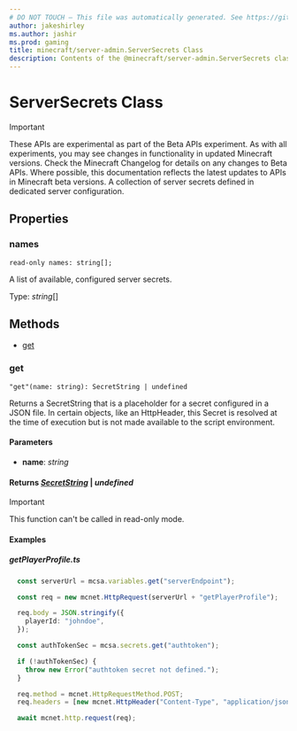 ```yaml
---
# DO NOT TOUCH — This file was automatically generated. See https://github.com/mojang/minecraftapidocsgenerator to modify descriptions, examples, etc.
author: jakeshirley
ms.author: jashir
ms.prod: gaming
title: minecraft/server-admin.ServerSecrets Class
description: Contents of the @minecraft/server-admin.ServerSecrets class.
---
```

# ServerSecrets Class
>[!IMPORTANT]
>These APIs are experimental as part of the Beta APIs experiment. As with all experiments, you may see changes in functionality in updated Minecraft versions. Check the Minecraft Changelog for details on any changes to Beta APIs. Where possible, this documentation reflects the latest updates to APIs in Minecraft beta versions.
A collection of server secrets defined in dedicated server configuration.

## Properties

### **names**
`read-only names: string[];`

A list of available, configured server secrets.

Type: *string*[]

## Methods
- [get](#get)

### **get**
`
"get"(name: string): SecretString | undefined
`

Returns a SecretString that is a placeholder for a secret configured in a JSON file. In certain objects, like an HttpHeader, this Secret is resolved at the time of execution but is not made available to the script environment.

#### **Parameters**
- **name**: *string*

#### **Returns** [*SecretString*](SecretString.md) | *undefined*

> [!IMPORTANT]
> This function can't be called in read-only mode.

#### Examples
##### ***getPlayerProfile.ts***
```typescript
  const serverUrl = mcsa.variables.get("serverEndpoint");

  const req = new mcnet.HttpRequest(serverUrl + "getPlayerProfile");

  req.body = JSON.stringify({
    playerId: "johndoe",
  });

  const authTokenSec = mcsa.secrets.get("authtoken");

  if (!authTokenSec) {
    throw new Error("authtoken secret not defined.");
  }

  req.method = mcnet.HttpRequestMethod.POST;
  req.headers = [new mcnet.HttpHeader("Content-Type", "application/json"), new mcnet.HttpHeader("auth", authTokenSec)];

  await mcnet.http.request(req);
```
